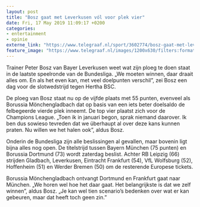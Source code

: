 ```yaml
---
layout: post
title: "Bosz gaat met Leverkusen vól voor plek vier"
date: Fri, 17 May 2019 11:09:17 +0200
categories: 
- entertainment 
- opinie 
externe_link: "https://www.telegraaf.nl/sport/3602774/bosz-gaat-met-leverkusen-vol-voor-plek-vier"
feature_image: "https://www.telegraaf.nl/images/1200x630/filters:format(jpeg):quality(80)/cdn-kiosk-api.telegraaf.nl/72d3343a-7883-11e9-8488-0218eaf05005.JPG"
---
```


<p class="intro">Trainer Peter Bosz van Bayer Leverkusen weet wat zijn ploeg te doen staat in de laatste speelronde van de Bundesliga. „We moeten winnen, daar draait alles om. En als het even kan, met veel doelpunten verschil”, zei Bosz een dag voor de slotwedstrijd tegen Hertha BSC.</p> <p>De ploeg van Bosz staat nu op de vijfde plaats met 55 punten, evenveel als Borussia Mönchengladbach dat op basis van een iets beter doelsaldo de felbegeerde vierde plek inneemt. De top vier plaatst zich voor de Champions League. „Toen ik in januari begon, sprak niemand daarover. Ik ben dus sowieso tevreden dat we überhaupt al over deze kans kunnen praten. Nu willen we het halen ook”, aldus Bosz.</p><p>Onderin de Bundesliga zijn alle beslissingen al gevallen, maar bovenin ligt bijna alles nog open. De titelstrijd tussen Bayern München (75 punten) en Borussia Dortmund (73) wordt zaterdag beslist. Achter RB Leipzig (66) strijden Gladbach, Leverkusen, Eintracht Frankfurt (54), VfL Wolfsburg (52), Hoffenheim (51) en Werder Bremen (50) om de resterende Europese tickets.</p><p>Borussia Mönchengladbach ontvangt Dortmund en Frankfurt gaat naar München. „We horen wel hoe het daar gaat. Het belangrijkste is dat we zelf winnen”, aldus Bosz. „Je kan wel tien scenario’s bedenken over wat er kan gebeuren, maar dat heeft toch geen zin.”</p>
